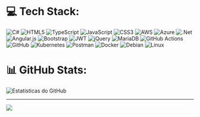 # 💻 Tech Stack:
![C#](https://img.shields.io/badge/c%23-%23239120.svg?style=flat&logo=csharp&logoColor=white) 
![HTML5](https://img.shields.io/badge/html5-%23E34F26.svg?style=flat&logo=html5&logoColor=white) 
![TypeScript](https://img.shields.io/badge/typescript-%23007ACC.svg?style=flat&logo=typescript&logoColor=white) 
![JavaScript](https://img.shields.io/badge/javascript-%23323330.svg?style=flat&logo=javascript&logoColor=%23F7DF1E) 
![CSS3](https://img.shields.io/badge/css3-%231572B6.svg?style=flat&logo=css3&logoColor=white) 
![AWS](https://img.shields.io/badge/AWS-%23FF9900.svg?style=flat&logo=amazon-aws&logoColor=white) 
![Azure](https://img.shields.io/badge/azure-%230072C6.svg?style=flat&logo=microsoftazure&logoColor=white) 
![.Net](https://img.shields.io/badge/.NET-5C2D91?style=flat&logo=.net&logoColor=white) 
![Angular.js](https://img.shields.io/badge/angular.js-%23E23237.svg?style=flat&logo=angularjs&logoColor=white) 
![Bootstrap](https://img.shields.io/badge/bootstrap-%238511FA.svg?style=flat&logo=bootstrap&logoColor=white) 
![JWT](https://img.shields.io/badge/JWT-black?style=flat&logo=JSON%20web%20tokens) 
![jQuery](https://img.shields.io/badge/jquery-%230769AD.svg?style=flat&logo=jquery&logoColor=white) 
![MariaDB](https://img.shields.io/badge/MariaDB-003545?style=flat&logo=mariadb&logoColor=white) 
![GitHub Actions](https://img.shields.io/badge/github%20actions-%232671E5.svg?style=flat&logo=githubactions&logoColor=white) 
![GitHub](https://img.shields.io/badge/github-%23121011.svg?style=flat&logo=github&logoColor=white) 
![Kubernetes](https://img.shields.io/badge/kubernetes-%23326ce5.svg?style=flat&logo=kubernetes&logoColor=white) 
![Postman](https://img.shields.io/badge/Postman-FF6C37?style=flat&logo=postman&logoColor=white) 
![Docker](https://img.shields.io/badge/docker-%230db7ed.svg?style=flat&logo=docker&logoColor=white) 
![Debian](https://img.shields.io/badge/Debian-A81D33?style=flat&logo=debian&logoColor=white) 
![Linux](https://img.shields.io/badge/Linux-FCC624?style=flat&logo=linux&logoColor=black)
# 📊 GitHub Stats:
![Estatísticas do GitHub](https://github-readme-stats.vercel.app/api?username=thiagoferlima&show_icons=true&theme=dark&hide_border=true&include_all_commits=true&count_private=true&custom_title=Estatísticas%20do%20GitHub&hide=issues&line_height=24)

<!-- Proudly created with GPRM ( https://gprm.itsvg.in ) -->


---
[![](https://visitcount.itsvg.in/api?id=thiagoferlima&icon=0&color=0)](https://visitcount.itsvg.in)

<!-- Proudly created with GPRM ( https://gprm.itsvg.in ) -->
